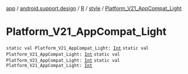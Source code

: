 [app](../../../index.md) / [android.support.design](../../index.md) / [R](../index.md) / [style](index.md) / [Platform_V21_AppCompat_Light](.)

# Platform_V21_AppCompat_Light

`static val Platform_V21_AppCompat_Light: `[`Int`](https://kotlinlang.org/api/latest/jvm/stdlib/kotlin/-int/index.html)
`static val Platform_V21_AppCompat_Light: `[`Int`](https://kotlinlang.org/api/latest/jvm/stdlib/kotlin/-int/index.html)
`static val Platform_V21_AppCompat_Light: `[`Int`](https://kotlinlang.org/api/latest/jvm/stdlib/kotlin/-int/index.html)
`static val Platform_V21_AppCompat_Light: `[`Int`](https://kotlinlang.org/api/latest/jvm/stdlib/kotlin/-int/index.html)
